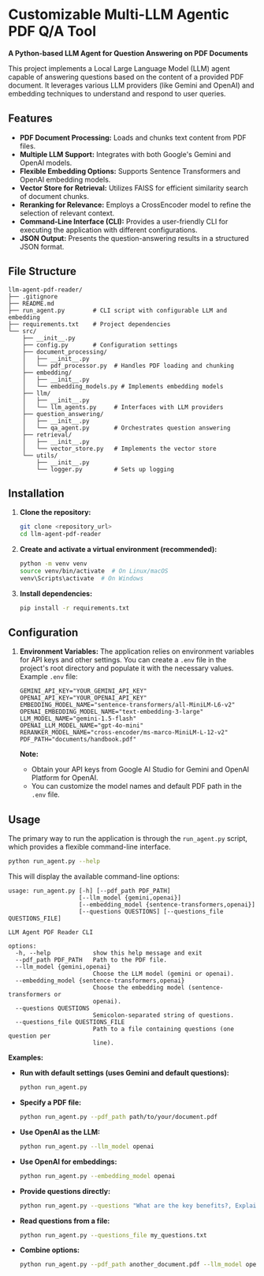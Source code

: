 # Customizable Multi-LLM Agentic PDF Q/A Tool

**A Python-based LLM Agent for Question Answering on PDF Documents**

This project implements a Local Large Language Model (LLM) agent capable of answering questions based on the content of a provided PDF document. It leverages various LLM providers (like Gemini and OpenAI) and embedding techniques to understand and respond to user queries.

## Features

*   **PDF Document Processing:** Loads and chunks text content from PDF files.
*   **Multiple LLM Support:** Integrates with both Google's Gemini and OpenAI models.
*   **Flexible Embedding Options:** Supports Sentence Transformers and OpenAI embedding models.
*   **Vector Store for Retrieval:** Utilizes FAISS for efficient similarity search of document chunks.
*   **Reranking for Relevance:** Employs a CrossEncoder model to refine the selection of relevant context.
*   **Command-Line Interface (CLI):** Provides a user-friendly CLI for executing the application with different configurations.
*   **JSON Output:** Presents the question-answering results in a structured JSON format.

## File Structure

```
llm-agent-pdf-reader/
├── .gitignore
├── README.md
├── run_agent.py        # CLI script with configurable LLM and embedding
├── requirements.txt    # Project dependencies
└── src/
    ├── __init__.py
    ├── config.py       # Configuration settings
    ├── document_processing/
    │   ├── __init__.py
    │   └── pdf_processor.py  # Handles PDF loading and chunking
    ├── embedding/
    │   ├── __init__.py
    │   └── embedding_models.py # Implements embedding models
    ├── llm/
    │   ├── __init__.py
    │   └── llm_agents.py     # Interfaces with LLM providers
    ├── question_answering/
    │   ├── __init__.py
    │   └── qa_agent.py       # Orchestrates question answering
    ├── retrieval/
    │   ├── __init__.py
    │   └── vector_store.py   # Implements the vector store
    └── utils/
        ├── __init__.py
        └── logger.py         # Sets up logging
```

## Installation

1. **Clone the repository:**
    ```bash
    git clone <repository_url>
    cd llm-agent-pdf-reader
    ```

2. **Create and activate a virtual environment (recommended):**
    ```bash
    python -m venv venv
    source venv/bin/activate  # On Linux/macOS
    venv\Scripts\activate  # On Windows
    ```

3. **Install dependencies:**
    ```bash
    pip install -r requirements.txt
    ```

## Configuration

1. **Environment Variables:** The application relies on environment variables for API keys and other settings. You can create a `.env` file in the project's root directory and populate it with the necessary values. Example `.env` file:

    ```env
    GEMINI_API_KEY="YOUR_GEMINI_API_KEY"
    OPENAI_API_KEY="YOUR_OPENAI_API_KEY"
    EMBEDDING_MODEL_NAME="sentence-transformers/all-MiniLM-L6-v2"
    OPENAI_EMBEDDING_MODEL_NAME="text-embedding-3-large"
    LLM_MODEL_NAME="gemini-1.5-flash"
    OPENAI_LLM_MODEL_NAME="gpt-4o-mini"
    RERANKER_MODEL_NAME="cross-encoder/ms-marco-MiniLM-L-12-v2"
    PDF_PATH="documents/handbook.pdf"
    ```

    **Note:**
    *   Obtain your API keys from Google AI Studio for Gemini and OpenAI Platform for OpenAI.
    *   You can customize the model names and default PDF path in the `.env` file.

## Usage

The primary way to run the application is through the `run_agent.py` script, which provides a flexible command-line interface.

```bash
python run_agent.py --help
```

This will display the available command-line options:

```
usage: run_agent.py [-h] [--pdf_path PDF_PATH]
                    [--llm_model {gemini,openai}]
                    [--embedding_model {sentence-transformers,openai}]
                    [--questions QUESTIONS] [--questions_file QUESTIONS_FILE]

LLM Agent PDF Reader CLI

options:
  -h, --help            show this help message and exit
  --pdf_path PDF_PATH   Path to the PDF file.
  --llm_model {gemini,openai}
                        Choose the LLM model (gemini or openai).
  --embedding_model {sentence-transformers,openai}
                        Choose the embedding model (sentence-transformers or
                        openai).
  --questions QUESTIONS
                        Semicolon-separated string of questions.
  --questions_file QUESTIONS_FILE
                        Path to a file containing questions (one question per
                        line).
```

**Examples:**

*   **Run with default settings (uses Gemini and default questions):**
    ```bash
    python run_agent.py
    ```

*   **Specify a PDF file:**
    ```bash
    python run_agent.py --pdf_path path/to/your/document.pdf
    ```

*   **Use OpenAI as the LLM:**
    ```bash
    python run_agent.py --llm_model openai
    ```

*   **Use OpenAI for embeddings:**
    ```bash
    python run_agent.py --embedding_model openai
    ```

*   **Provide questions directly:**
    ```bash
    python run_agent.py --questions "What are the key benefits?, Explain the company culture."
    ```

*   **Read questions from a file:**
    ```bash
    python run_agent.py --questions_file my_questions.txt
    ```

*   **Combine options:**
    ```bash
    python run_agent.py --pdf_path another_document.pdf --llm_model openai --embedding_model openai --questions "What is the remote work policy?"
    ```
